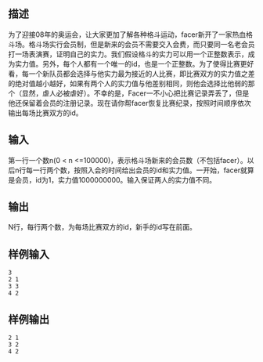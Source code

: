 ## 描述


为了迎接08年的奥运会，让大家更加了解各种格斗运动，facer新开了一家热血格斗场。格斗场实行会员制，但是新来的会员不需要交入会费，而只要同一名老会员打一场表演赛，证明自己的实力。我们假设格斗的实力可以用一个正整数表示，成为实力值。另外，每个人都有一个唯一的id，也是一个正整数。为了使得比赛更好看，每一个新队员都会选择与他实力最为接近的人比赛，即比赛双方的实力值之差的绝对值越小越好，如果有两个人的实力值与他差别相同，则他会选择比他弱的那个（显然，虐人必被虐好）。不幸的是，Facer一不小心把比赛记录弄丢了，但是他还保留着会员的注册记录。现在请你帮facer恢复比赛纪录，按照时间顺序依次输出每场比赛双方的id。

## 输入


第一行一个数n(0 < n <=100000)，表示格斗场新来的会员数（不包括facer）。以后n行每一行两个数，按照入会的时间给出会员的id和实力值。一开始，facer就算是会员，id为1，实力值1000000000。输入保证两人的实力值不同。

## 输出


N行，每行两个数，为每场比赛双方的id，新手的id写在前面。

## 样例输入


```
3
2 1
3 3
4 2
```


## 样例输出


```
2 1
3 2
4 2
```


